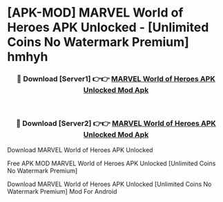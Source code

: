 # [APK-MOD] MARVEL World of Heroes APK Unlocked - [Unlimited Coins No Watermark Premium] hmhyh



<div align="center">
<h3>🔴 Download [Server1] 👉👉 <a href="https://momento.my/?title=MARVEL_World_of_Heroes_APK_Unlocked">MARVEL World of Heroes APK Unlocked Mod Apk</a></h3><br>

<h3>🔴 Download [Server2] 👉👉 <a href="https://momento.my/?title=MARVEL_World_of_Heroes_APK_Unlocked">MARVEL World of Heroes APK Unlocked Mod Apk</a></h3>
</div>



Download MARVEL World of Heroes APK Unlocked 

Free APK MOD MARVEL World of Heroes APK Unlocked [Unlimited Coins No Watermark Premium]

Download MARVEL World of Heroes APK Unlocked [Unlimited Coins No Watermark Premium] Mod For Android
